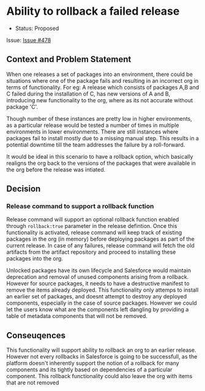 # Ability to rollback a failed release

* Status: Proposed  <!-- optional -->


Issue: [Issue #478](https://github.com/flxbl-io/sfp/issues/478) <!-- optional -->

## Context and Problem Statement

When one releases a set of packages into an environment, there could be situations where one of the package fails and resulting in an incorrect org in
terms of functionality.
For eg: A release which consists of packages A,B and C failed during the installation of C, has new versions of A and B, introducing new functionality
to the org, where as its not accurate without package 'C'.  

Though number of these instances are pretty low in higher environments, as a particular release would be tested a number of times in multiple environments in lower environments. There are still instances where packages fail to install mostly due to a missing manual step. This results in a potential downtime till the team addresses the failure by a roll-forward.

It would be ideal in this scenario to have a rollback option, which basically realigns the org back to the versions of the packages that were available in the org before the release was intiated.

## Decision 

### Release command to support a rollback function

Release command will support an optional rollback function enabled through `rollback:true` parameter in the release defintion. Once this functionality is activated, release command will keep track of existing packages in the org (in memory) before deploying packages as part of the current release. In case of any failures, release command will fetch the old artifacts from the artifact repository and proceed to installing these packages into the org.

Unlocked packages have its own lifecycle and Salesforce would maintain deprecation and removal of unused components arising from a rollback. However for source packages, it needs to have a destructive manifest to remove the items already deployed. This functionality only attemps to install an earlier set of packages, and doesnt attempt to destroy any deployed components, especially in the case of source packages. However we could let the users know what are the components left dangling by providing a table of metadata components that will not be removed.

## Conseuqences <!-- optional --> 

This functionality will support ability to rollback an org to an earlier release. However not every rollbacks in Salesforce is going to be successfull, as the platform doesn't inherently support the notion of a rollback for many components and its tightly based on dependencies of a particular component. This rollback functionality could also leave the org with items that are not removed



<!-- markdownlint-disable-file MD013 -->
